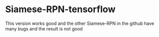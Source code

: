 # Siamese-RPN-tensorflow
This version works good and the other Siamese-RPN in the github have many bugs and the result is not good
